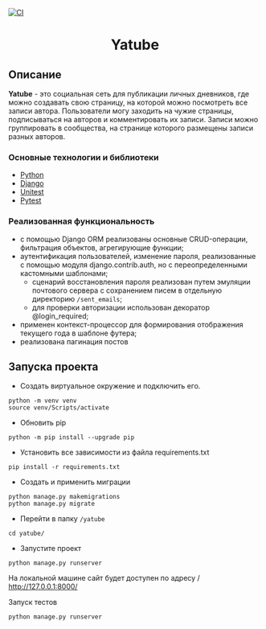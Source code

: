 [![CI](https://github.com/yandex-praktikum/hw05_final/actions/workflows/python-app.yml/badge.svg?branch=master)](https://github.com/yandex-praktikum/hw05_final/actions/workflows/python-app.yml)
<h1 align="center">Yatube</h1>

## Описание

**Yatube** - это социальная сеть для публикации личных дневников, где 
можно создавать свою страницу, на которой можно посмотреть все записи 
автора. Пользователи могу заходить на чужие страницы, подписываться на 
авторов и комментировать их записи. Записи можно группировать в 
сообщества, на странице которого размещены записи разных авторов. 

### Основные технологии и библиотеки

* [Python](https://www.python.org/)
* [Django](https://docs.djangoproject.com/en/4.1/)
* [Unitest](https://docs.python.org/3/library/unittest.html)
* [Pytest](https://docs.pytest.org/en/7.1.x/contents.html)

### Реализованная функциональность

* с помощью Django ORM реализованы основные CRUD-операции, 
фильтрация объектов, агрегирующие функции;  
* аутентификация пользователей, изменение пароля, 
реализованные с помощью модуля django.contrib.auth, но с 
переопределенными кастомными шаблонами;
  * сценарий восстановления пароля реализован путем эмуляции почтового 
  сервера с сохранением писем в отдельную директорию `/sent_emails`;
  * для проверки авторизации использован декоратор @login_required;
* применен контекст-процессор для формирования отображения текущего
года в шаблоне футера;
* реализована пагинация постов

## Запуска проекта

- Создать виртуальное окружение и подключить его.
```
python -m venv venv
source venv/Scripts/activate
```
- Обновить pip
```
python -m pip install --upgrade pip
```
- Установить все зависимости из файла requirements.txt
```
pip install -r requirements.txt
```
- Создать и применить миграции 
```
python manage.py makemigrations
python manage.py migrate
```
- Перейти в папку ```/yatube```
```
cd yatube/
```
- Запустите проект
```
python manage.py runserver
```

На локальной машине сайт будет доступен по адресу 
/ http://127.0.0.1:8000/

Запуск тестов
```
python manage.py runserver
```



